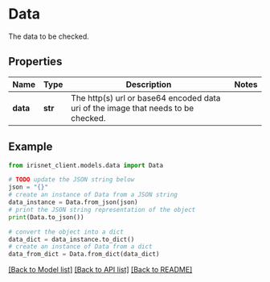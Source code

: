 # Data

The data to be checked.

## Properties

Name | Type | Description | Notes
------------ | ------------- | ------------- | -------------
**data** | **str** | The http(s) url or base64 encoded data uri of the image that needs to be checked. | 

## Example

```python
from irisnet_client.models.data import Data

# TODO update the JSON string below
json = "{}"
# create an instance of Data from a JSON string
data_instance = Data.from_json(json)
# print the JSON string representation of the object
print(Data.to_json())

# convert the object into a dict
data_dict = data_instance.to_dict()
# create an instance of Data from a dict
data_from_dict = Data.from_dict(data_dict)
```
[[Back to Model list]](../README.md#documentation-for-models) [[Back to API list]](../README.md#documentation-for-api-endpoints) [[Back to README]](../README.md)



